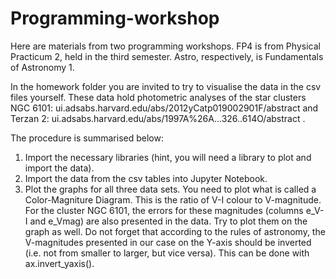 # Programming-workshop

Here are materials from two programming workshops. FP4 is from Physical Practicum 2, held in the third semester. Astro, respectively, is Fundamentals of Astronomy 1.

In the homework folder you are invited to try to visualise the data in the csv files yourself. These data hold photometric analyses of the star clusters NGC 6101: ui.adsabs.harvard.edu/abs/2012yCatp019002901F/abstract and Terzan 2: ui.adsabs.harvard.edu/abs/1997A%26A...326..614O/abstract . 

The procedure is summarised below: 
1. Import the necessary libraries (hint, you will need a library to plot and import the data).
2. Import the data from the csv tables into Jupyter Notebook.
3. Plot the graphs for all three data sets. You need to plot what is called a Color-Magniture Diagram. This is the ratio of V-I colour to V-magnitude. For the cluster NGC 6101, the errors for these magnitudes (columns e_V-I and e_Vmag) are also presented in the data. Try to plot them on the graph as well. Do not forget that according to the rules of astronomy, the V-magnitudes presented in our case on the Y-axis should be inverted (i.e. not from smaller to larger, but vice versa). This can be done with ax.invert_yaxis().
